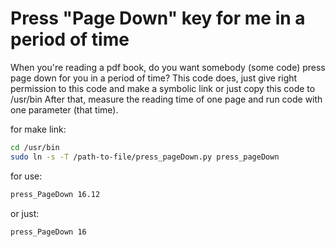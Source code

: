 

# Press "Page Down" key for me in a period of time

When you're reading a pdf book, do you want somebody (some code) press page down for you in a period of time?
This code does, just give right permission to this code and make a symbolic link or just copy this code to /usr/bin
After that, measure the reading time of one page and run code with one parameter (that time).

for make link:
```bash
cd /usr/bin
sudo ln -s -T /path-to-file/press_pageDown.py press_pageDown
```

for use:
```bash
press_PageDown 16.12
```
or just:
```bash
press_PageDown 16
```
